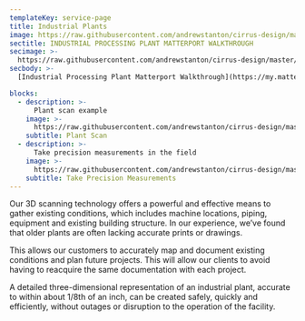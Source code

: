 ```yaml
---
templateKey: service-page
title: Industrial Plants
image: https://raw.githubusercontent.com/andrewstanton/cirrus-design/master/src/img/content/industial%20plants/industial-4.jpg
sectitle: INDUSTRIAL PROCESSING PLANT MATTERPORT WALKTHROUGH
secimage: >-
  https://raw.githubusercontent.com/andrewstanton/cirrus-design/master/src/img/content/industial%20plants/industial-3.jpg
secbody: >-
  [Industrial Processing Plant Matterport Walkthrough](https://my.matterport.com/show/?m=YCBLWTM96af)

blocks:
  - description: >-
      Plant scan example
    image: >-
      https://raw.githubusercontent.com/andrewstanton/cirrus-design/master/src/img/content/industial%20plants/industial-1.jpg
    subtitle: Plant Scan
  - description: >-
      Take precision measurements in the field
    image: >-
      https://raw.githubusercontent.com/andrewstanton/cirrus-design/master/src/img/content/industial%20plants/industial-2.jpg
    subtitle: Take Precision Measurements
---
```


Our 3D scanning technology offers a powerful and effective means to gather existing conditions, which includes machine locations, piping, equipment and existing building structure. In our experience, we’ve found that older plants are often lacking accurate prints or drawings.

This allows our customers to accurately map and document existing conditions and plan future projects. This will allow our clients to avoid having to reacquire the same documentation with each project.

A detailed three-dimensional representation of an industrial plant, accurate to within about 1/8th of an inch, can be created safely, quickly and efficiently, without outages or disruption to the operation of the facility.
